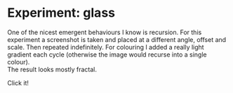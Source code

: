 <!--
  id: 2553
  date: 2014-06-22T15:25:56
  modified: 2015-10-25T06:59:52
  slug: experiment-glass
  type: post
  categories: uncategorized
  tags: cool shit, experiment, recursion
-->

# Experiment: glass

One of the nicest emergent behaviours I know is recursion. For this experiment a screenshot is taken and placed at a different angle, offset and scale. Then repeated indefinitely. For colouring I added a really light gradient each cycle (otherwise the image would recurse into a single colour).<br />
The result looks mostly fractal.

Click it!

<pre><code data-language="javascript" data-src="/static/experiment/glass.js"></code></pre>

